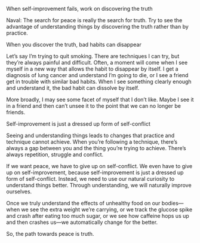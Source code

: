 



When self-improvement fails, work on discovering the truth

Naval: The search for peace is really the search for truth. Try to see the advantage of understanding things by discovering the truth rather than by practice.

When you discover the truth, bad habits can disappear

Let’s say I’m trying to quit smoking. There are techniques I can try, but they’re always painful and difficult. Often, a moment will come when I see myself in a new way that allows the habit to disappear by itself. I get a diagnosis of lung cancer and understand I’m going to die, or I see a friend get in trouble with similar bad habits. When I see something clearly enough and understand it, the bad habit can dissolve by itself.

More broadly, I may see some facet of myself that I don’t like. Maybe I see it in a friend and then can’t unsee it to the point that we can no longer be friends.

Self-improvement is just a dressed up form of self-conflict

Seeing and understanding things leads to changes that practice and technique cannot achieve. When you’re following a technique, there’s always a gap between you and the thing you’re trying to achieve. There’s always repetition, struggle and conflict.

If we want peace, we have to give up on self-conflict. We even have to give up on self-improvement, because self-improvement is just a dressed up form of self-conflict. Instead, we need to use our natural curiosity to understand things better. Through understanding, we will naturally improve ourselves.

Once we truly understand the effects of unhealthy food on our bodies—when we see the extra weight we’re carrying, or we track the glucose spike and crash after eating too much sugar, or we see how caffeine hops us up and then crashes us—we automatically change for the better.

So, the path towards peace is truth.